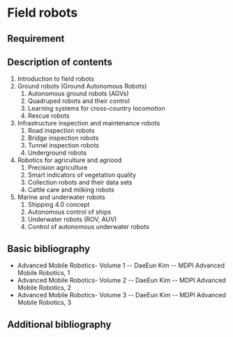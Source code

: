 # Field robots

## Requirement

## Description of contents

1. Introduction to field robots
2. Ground robots (Ground Autonomous Robots)
    1. Autonomous ground robots (AGVs)
    2. Quadruped robots and their control
    3. Learning systems for cross-country locomotion
    4. Rescue robots
3. Infrastructure inspection and maintenance robots
    1. Road inspection robots
    2. Bridge inspection robots
    3. Tunnel inspection robots
    4. Underground robots
4. Robotics for agriculture and agriood
    1. Precision agriculture
    2. Smart indicators of vegetation quality
    3. Collection robots and their data sets
    4. Cattle care and milking robots
5. Marine and underwater robots
    1. Shipping 4.0 concept
    2. Autonomous control of ships
    3. Underwater robots (ROV, AUV)
    4. Control of autonomous underwater robots

## Basic bibliography

- Advanced Mobile Robotics- Volume 1 -- DaeEun Kim -- MDPI Advanced Mobile Robotics, 1
- Advanced Mobile Robotics- Volume 2 -- DaeEun Kim -- MDPI Advanced Mobile Robotics, 2
- Advanced Mobile Robotics- Volume 3 -- DaeEun Kim -- MDPI Advanced Mobile Robotics, 3

## Additional bibliography
